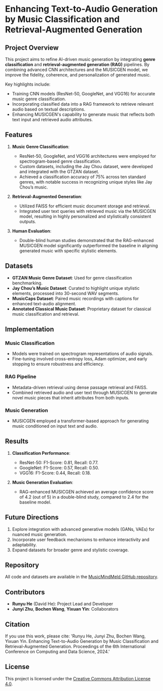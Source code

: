 # Enhancing Text-to-Audio Generation by Music Classification and Retrieval-Augmented Generation

## Project Overview
This project aims to refine AI-driven music generation by integrating **genre classification** and **retrieval-augmented generation (RAG)** pipelines. By combining advanced CNN architectures and the MUSICGEN model, we improve the fidelity, coherence, and personalization of generated music. 

Key highlights include:
- Training CNN models (ResNet-50, GoogleNet, and VGG16) for accurate music genre classification.
- Incorporating classified data into a RAG framework to retrieve relevant audio based on textual descriptions.
- Enhancing MUSICGEN's capability to generate music that reflects both text input and retrieved audio attributes.

## Features
1. **Music Genre Classification**:
   - ResNet-50, GoogleNet, and VGG16 architectures were employed for spectrogram-based genre classification.
   - Custom datasets, including the Jay Chou dataset, were developed and integrated with the GTZAN dataset.
   - Achieved a classification accuracy of 75% across ten standard genres, with notable success in recognizing unique styles like Jay Chou’s music.

2. **Retrieval-Augmented Generation**:
   - Utilized FAISS for efficient music document storage and retrieval.
   - Integrated user text queries with retrieved music via the MUSICGEN model, resulting in highly personalized and stylistically consistent outputs.

3. **Human Evaluation**:
   - Double-blind human studies demonstrated that the RAG-enhanced MUSICGEN model significantly outperformed the baseline in aligning generated music with specific stylistic elements.

## Datasets
- **GTZAN Music Genre Dataset**: Used for genre classification benchmarking.
- **Jay Chou’s Music Dataset**: Curated to highlight unique stylistic elements, processed into 30-second WAV segments.
- **MusicCaps Dataset**: Paired music recordings with captions for enhanced text-audio alignment.
- **Annotated Classical Music Dataset**: Proprietary dataset for classical music classification and retrieval.

## Implementation
### Music Classification
- Models were trained on spectrogram representations of audio signals.
- Fine-tuning involved cross-entropy loss, Adam optimizer, and early stopping to ensure robustness and efficiency.

### RAG Pipeline
- Metadata-driven retrieval using dense passage retrieval and FAISS.
- Combined retrieved audio and user text through MUSICGEN to generate novel music pieces that inherit attributes from both inputs.

### Music Generation
- MUSICGEN employed a transformer-based approach for generating music conditioned on input text and audio.

## Results
1. **Classification Performance**:
   - ResNet-50: F1-Score: 0.81, Recall: 0.77.
   - GoogleNet: F1-Score: 0.57, Recall: 0.50.
   - VGG16: F1-Score: 0.44, Recall: 0.18.

2. **Music Generation Evaluation**:
   - RAG-enhanced MUSICGEN achieved an average confidence score of 4.2 (out of 5) in a double-blind study, compared to 2.4 for the baseline model.

## Future Directions
1. Explore integration with advanced generative models (GANs, VAEs) for nuanced music generation.
2. Incorporate user feedback mechanisms to enhance interactivity and adaptability.
3. Expand datasets for broader genre and stylistic coverage.

## Repository
All code and datasets are available in the [MusicMindMeld GitHub repository](https://github.com/DavidHe0802/MusicMindMeld).

## Contributors
- **Runyu He** (David He): Project Lead and Developer
- **Junyi Zhu**, **Bochen Wang**, **Yixuan Yin**: Collaborators

## Citation
If you use this work, please cite: 'Runyu He, Junyi Zhu, Bochen Wang, Yixuan Yin. Enhancing Text-to-Audio Generation by Music Classification and Retrieval-Augmented Generation. Proceedings of the 6th International Conference on Computing and Data Science, 2024.'

## License
This project is licensed under the [Creative Commons Attribution License 4.0](https://creativecommons.org/licenses/by/4.0/).

